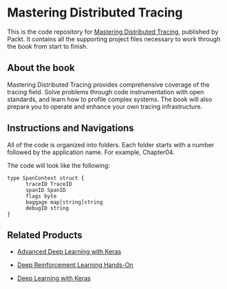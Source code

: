 # Mastering Distributed Tracing
This is the code repository for [Mastering Distributed Tracing](https://www.packtpub.com/networking-and-servers/mastering-distributed-tracing?utm_source=github&utm_medium=repository&utm_campaign=9781788628464), published by Packt. It contains all the supporting project files necessary to work through the book from start to finish.

## About the book
Mastering Distributed Tracing provides comprehensive coverage of the tracing field. Solve problems through code instrumentation with open standards, and learn how to profile complex systems. The book will also prepare you to operate and enhance your own tracing infrastructure.

## Instructions and Navigations
All of the code is organized into folders. Each folder starts with a number followed by the application name. For example, Chapter04.


The code will look like the following:
```
type SpanContext struct {
      traceID TraceID
      spanID SpanID
      flags byte
      baggage map[string]string
      debugID string
}
```

## Related Products
* [Advanced Deep Learning with Keras](https://www.packtpub.com/big-data-and-business-intelligence/advanced-deep-learning-keras?utm_source=github&utm_medium=repository&utm_campaign=9781788629416)

* [Deep Reinforcement Learning Hands-On](https://www.packtpub.com/big-data-and-business-intelligence/deep-reinforcement-learning-hands?utm_source=github&utm_medium=repository&utm_campaign=9781788834247)

* [Deep Learning with Keras](https://www.packtpub.com/big-data-and-business-intelligence/deep-learning-keras?utm_source=github&utm_medium=repository&utm_campaign=9781787128422)
